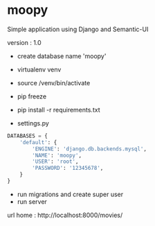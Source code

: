 # moopy 
Simple application using Django and Semantic-UI

version : 1.0

- create database name 'moopy'
- virtualenv venv
- source /venv/bin/activate
- pip freeze
- pip install -r requirements.txt


- settings.py

```python
DATABASES = {
    'default': {
        'ENGINE': 'django.db.backends.mysql',
        'NAME': 'moopy',
        'USER': 'root',
        'PASSWORD': '12345678',
    }
}
```
- run migrations and create super user
- run server



url home : http://localhost:8000/movies/

